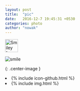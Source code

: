 ```yaml
---
layout: post
title:  "pic"
date:   2016-12-7 19:45:31 +0530
categories: photo
author: "nowak"
---
```


<img src="http://www.worldpressphoto.org/sites/default/files/styles/gallery_main_image/public/archive/2016/stories/SPS/1/sciel1umbqlvbqhldpqj.jpg?itok=56WQL5hq" alt="Smiley face" height="42" width="42">


![smile]

[smile]: includes/IMG_2614.jpg
{: .center-image }

<li>
            {% include icon-github.html %}
 </li>

 
<li>
            {% include img.html %}
 </li>